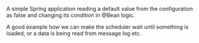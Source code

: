 A simple Spring application reading a default value from the configuration 
as false and changing its condition in @Bean logic.

A good example how we can make the scheduler wait until something is loaded, or a data is being read
from message log etc.